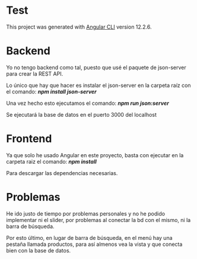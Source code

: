 # Test

This project was generated with [Angular CLI](https://github.com/angular/angular-cli) version 12.2.6.

# Backend


Yo no tengo backend como tal, puesto que usé el paquete de json-server para crear la REST API.

Lo único que hay que hacer es instalar el json-server en la carpeta raíz con el comando: ***npm install json-server***

Una vez hecho esto ejecutamos el comando: ***npm run json:server***

Se ejecutará la base de datos en el puerto 3000 del localhost


# Frontend


Ya que solo he usado Angular en este proyecto, basta con ejecutar en la carpeta raiz el comando: ***npm install***

Para descargar las dependencias necesarias.

# Problemas

He ido justo de tiempo por problemas personales y no he podido implementar ni el slider, por problemas al conectar la bd con el mismo, ni la barra de búsqueda.

Por esto último, en lugar de barra de búsqueda, en el menú hay una pestaña llamada productos, para así almenos vea la vista y que conecta bien con la base de datos.
